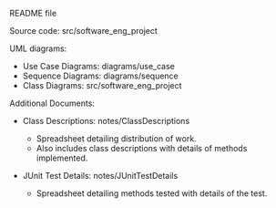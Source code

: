 README file

Source code: src/software_eng_project

UML diagrams: 
- Use Case Diagrams: diagrams/use_case
- Sequence Diagrams: diagrams/sequence
- Class Diagrams: src/software_eng_project

Additional Documents: 
- Class Descriptions: notes/ClassDescriptions
  - Spreadsheet detailing distribution of work.
  - Also includes class descriptions with details of methods implemented. 
  
- JUnit Test Details: notes/JUnitTestDetails
  - Spreadsheet detailing methods tested with details of the test. 